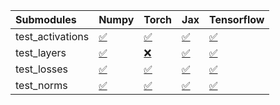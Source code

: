 | Submodules       | Numpy                                                                                                                           | Torch                                                                                                                           | Jax                                                                                                                             | Tensorflow                                                                                                                      |
|:-----------------|:--------------------------------------------------------------------------------------------------------------------------------|:--------------------------------------------------------------------------------------------------------------------------------|:--------------------------------------------------------------------------------------------------------------------------------|:--------------------------------------------------------------------------------------------------------------------------------|
| test_activations | <a href="https://github.com/unifyai/ivy/runs/8044006726?check_suite_focus=true" rel="noopener noreferrer" target="_blank">✅</a> | <a href="https://github.com/unifyai/ivy/runs/8044007030?check_suite_focus=true" rel="noopener noreferrer" target="_blank">✅</a> | <a href="https://github.com/unifyai/ivy/runs/8044007401?check_suite_focus=true" rel="noopener noreferrer" target="_blank">✅</a> | <a href="https://github.com/unifyai/ivy/runs/8044007772?check_suite_focus=true" rel="noopener noreferrer" target="_blank">✅</a> |
| test_layers      | <a href="https://github.com/unifyai/ivy/runs/8044006806?check_suite_focus=true" rel="noopener noreferrer" target="_blank">✅</a> | <a href="https://github.com/unifyai/ivy/runs/8044007129?check_suite_focus=true" rel="noopener noreferrer" target="_blank">❌</a> | <a href="https://github.com/unifyai/ivy/runs/8044007492?check_suite_focus=true" rel="noopener noreferrer" target="_blank">✅</a> | <a href="https://github.com/unifyai/ivy/runs/8044007832?check_suite_focus=true" rel="noopener noreferrer" target="_blank">✅</a> |
| test_losses      | <a href="https://github.com/unifyai/ivy/runs/8044006882?check_suite_focus=true" rel="noopener noreferrer" target="_blank">✅</a> | <a href="https://github.com/unifyai/ivy/runs/8044007225?check_suite_focus=true" rel="noopener noreferrer" target="_blank">✅</a> | <a href="https://github.com/unifyai/ivy/runs/8044007610?check_suite_focus=true" rel="noopener noreferrer" target="_blank">✅</a> | <a href="https://github.com/unifyai/ivy/runs/8044007907?check_suite_focus=true" rel="noopener noreferrer" target="_blank">✅</a> |
| test_norms       | <a href="https://github.com/unifyai/ivy/runs/8044006950?check_suite_focus=true" rel="noopener noreferrer" target="_blank">✅</a> | <a href="https://github.com/unifyai/ivy/runs/8044007290?check_suite_focus=true" rel="noopener noreferrer" target="_blank">✅</a> | <a href="https://github.com/unifyai/ivy/runs/8044007699?check_suite_focus=true" rel="noopener noreferrer" target="_blank">✅</a> | <a href="https://github.com/unifyai/ivy/runs/8044007982?check_suite_focus=true" rel="noopener noreferrer" target="_blank">✅</a> |